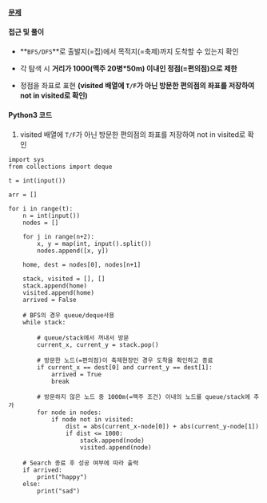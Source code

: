 #### [문제](https://www.acmicpc.net/problem/9205)



#### 접근 및 풀이

* **`BFS/DFS`**로 출발지(=집)에서 목적지(=축제)까지 도착할 수 있는지 확인
* 각 탐색 시 **거리가 1000(맥주 20병*50m) 이내인 정점(=편의점)으로 제한**

* 정점을 좌표로 표현 **(visited 배열에 `T/F`가 아닌 방문한 편의점의 좌표를 저장하여 not in visited로 확인)**

#### 



#### Python3 코드

1. visited 배열에 `T/F`가 아닌 방문한 편의점의 좌표를 저장하여 not in visited로 확인

```python3
import sys
from collections import deque

t = int(input())

arr = []

for i in range(t):
    n = int(input())
    nodes = []
    
    for j in range(n+2):
        x, y = map(int, input().split())
        nodes.append([x, y])
    
    home, dest = nodes[0], nodes[n+1]
    
    stack, visited = [], []
    stack.append(home)
    visited.append(home)
    arrived = False
    
    # BFS의 경우 queue/deque사용
    while stack:
    
    	# queue/stack에서 꺼내서 방문
        current_x, current_y = stack.pop()
        
        # 방문한 노드(=편의점)이 축제현장인 경우 도착을 확인하고 종료
        if current_x == dest[0] and current_y == dest[1]:
            arrived = True
            break
            
        # 방문하지 않은 노드 중 1000m(=맥주 조건) 이내의 노드를 queue/stack에 추가
        for node in nodes:
            if node not in visited:
                dist = abs(current_x-node[0]) + abs(current_y-node[1])
                if dist <= 1000:
                    stack.append(node)
                    visited.append(node)
                    
    # Search 종료 후 성공 여부에 따라 출력
    if arrived:
        print("happy")
    else:
        print("sad")
```